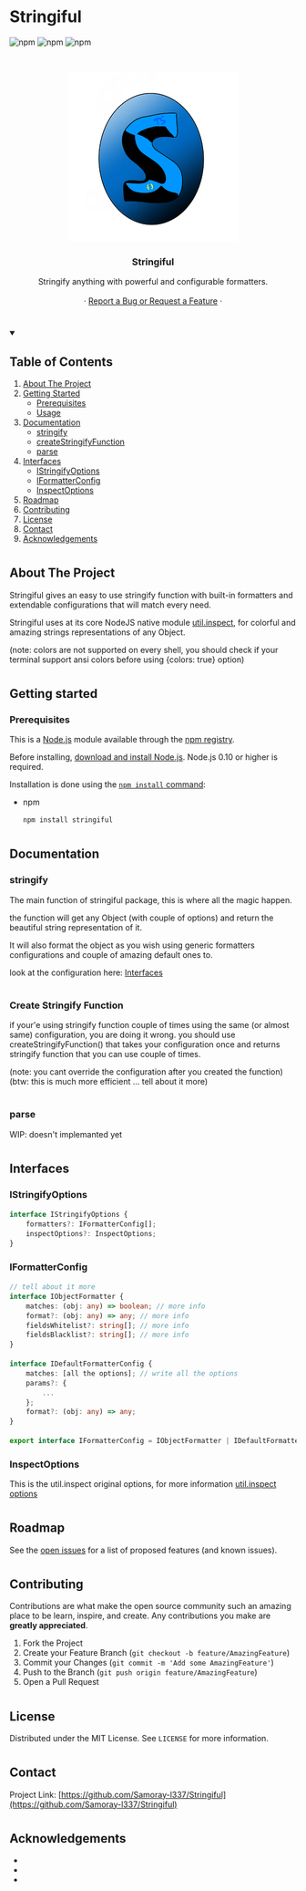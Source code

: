 # Stringiful

![npm](https://img.shields.io/npm/v/stringiful?color=blue)
![npm](https://img.shields.io/npm/l/stringiful?color=blue)
![npm](https://img.shields.io/npm/dt/stringiful?color=blue)

<br />
<p align="center">
  <a href="https://github.com/Samoray-l337/Stringiful">
    <img src="https://github.com/Samoray-l337/Stringiful/blob/master/other/logo3.png" alt="Stringiful Logo">
  </a>

  <h3 align="center">Stringiful</h3>

  <p align="center">
    Stringify anything with powerful and configurable formatters.
    <br />
    <br />
    ·
    <a href="https://github.com/Samoray-l337/Stringiful/issues">Report a Bug or Request a Feature</a>
    ·
  </p>
</p>

#
<!-- TABLE OF CONTENTS -->
<details open="open">
  <summary><h2 sty le="display: inline-block">Table of Contents</h2></summary>
  <ol>
    <li>
      <a href="#about-the-project">About The Project</a>
    </li>
    <li>
      <a href="#getting-started">Getting Started</a>
      <ul>
        <li><a href="#prerequisites">Prerequisites</a></li>
        <li><a href="#usage">Usage</a></li>
      </ul>
    </li>
    <li>
      <a href="#documentation">Documentation</a>
      <ul>
        <li><a href="#stringify">stringify</a></li>
        <li><a href="#create-stringify-function">createStringifyFunction</a></li>
        <li><a href="#parse">parse</a></li>
      </ul>
    </li>
    <li>
      <a href="#interfaces">Interfaces</a>
      <ul>
        <li><a href="#IStringifyOptions">IStringifyOptions</a></li>
        <li><a href="#IFormatterConfig">IFormatterConfig</a></li>
        <li><a href="#InspectOptions">InspectOptions</a></li>
      </ul>
    </li>
    <li><a href="#roadmap">Roadmap</a></li>
    <li><a href="#contributing">Contributing</a></li>
    <li><a href="#license">License</a></li>
    <li><a href="#contact">Contact</a></li>
    <li><a href="#acknowledgements">Acknowledgements</a></li>
  </ol>
</details>

<!-- ABOUT THE PROJECT -->
#
## About The Project

Stringiful gives an easy to use stringify function with built-in formatters and extendable configurations that will match every need.

Stringiful uses at its core NodeJS native module [util.inspect](https://nodejs.org/api/util.html#util_util_inspect_object_options), for colorful and amazing strings representations of any Object.

(note: colors are not supported on every shell, you should check if your terminal support ansi colors before using {colors: true} option)

#
## Getting started

### Prerequisites

This is a [Node.js](https://nodejs.org/en/) module available through the
[npm registry](https://www.npmjs.com/).

Before installing, [download and install Node.js](https://nodejs.org/en/download/).
Node.js 0.10 or higher is required.

Installation is done using the
[`npm install` command](https://docs.npmjs.com/getting-started/installing-npm-packages-locally):

-   npm
    ```bash
    npm install stringiful
    ```

#
## Documentation

### stringify

The main function of stringiful package, this is where all the magic happen.

the function will get any Object (with couple of options) and return the beautiful string representation of it.

It will also format the object as you wish using generic formatters configurations and couple of amazing default ones to.

look at the configuration here: <a href="#interfaces">Interfaces</a>

#

### Create Stringify Function

if your'e using stringify function couple of times using the same (or almost same) configuration, you are doing it wrong.
you should use createStringifyFunction() that takes your configuration once and returns stringify function that you can use couple of times.

(note: you cant override the configuration after you created the function)
(btw: this is much more efficient ... tell about it more)

#
### parse

WIP: doesn't implemanted yet

#

## Interfaces

### IStringifyOptions
```ts
interface IStringifyOptions {
    formatters?: IFormatterConfig[];
    inspectOptions?: InspectOptions;
}
```
### IFormatterConfig
```ts
// tell about it more
interface IObjectFormatter {
    matches: (obj: any) => boolean; // more info
    format?: (obj: any) => any; // more info
    fieldsWhitelist?: string[]; // more info
    fieldsBlacklist?: string[]; // more info
}

interface IDefaultFormatterConfig {
    matches: [all the options]; // write all the options
    params?: {
        ...
    };
    format?: (obj: any) => any;
}

export interface IFormatterConfig = IObjectFormatter | IDefaultFormatterConfig;
```
### InspectOptions
This is the util.inspect original options,
for more information [util.inspect options](https://nodejs.org/api/util.html#util_util_inspect_object_options)

###

#

<!-- ROADMAP -->

## Roadmap

See the [open issues](https://github.com/Samoray-l337/Stringiful/issues) for a list of proposed features (and known issues).

#
<!-- CONTRIBUTING -->

## Contributing

Contributions are what make the open source community such an amazing place to be learn, inspire, and create. Any contributions you make are **greatly appreciated**.

1. Fork the Project
2. Create your Feature Branch (`git checkout -b feature/AmazingFeature`)
3. Commit your Changes (`git commit -m 'Add some AmazingFeature'`)
4. Push to the Branch (`git push origin feature/AmazingFeature`)
5. Open a Pull Request

#
<!-- LICENSE -->
## License

Distributed under the MIT License. See `LICENSE` for more information.

#
<!-- CONTACT -->
## Contact

Project Link: [https://github.com/Samoray-l337/Stringiful](https://github.com/Samoray-l337/Stringiful)

#
<!-- ACKNOWLEDGEMENTS -->

## Acknowledgements

-   []()
-   []()
-   []()

<!-- MARKDOWN LINKS & IMAGES -->
<!-- https://www.markdownguide.org/basic-syntax/#reference-style-links -->

[contributors-shield]: https://img.shields.io/github/contributors/Samoray-l337/repo.svg?style=for-the-badge
[contributors-url]: https://github.com/Samoray-l337/repo/graphs/contributors
[forks-shield]: https://img.shields.io/github/forks/Samoray-l337/repo.svg?style=for-the-badge
[forks-url]: https://github.com/Samoray-l337/repo/network/members
[stars-shield]: https://img.shields.io/github/stars/Samoray-l337/repo.svg?style=for-the-badge
[stars-url]: https://github.com/Samoray-l337/repo/stargazers
[issues-shield]: https://img.shields.io/github/issues/Samoray-l337/repo.svg?style=for-the-badge
[issues-url]: https://github.com/Samoray-l337/repo/issues
[license-shield]: https://img.shields.io/github/license/Samoray-l337/repo.svg?style=for-the-badge
[license-url]: https://github.com/Samoray-l337/repo/blob/master/LICENSE.txt
[linkedin-shield]: https://img.shields.io/badge/-LinkedIn-black.svg?style=for-the-badge&logo=linkedin&colorB=555
[linkedin-url]: https://linkedin.com/in/Samoray-l337

